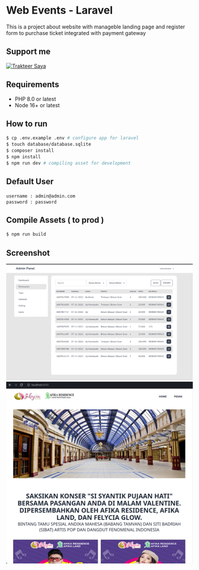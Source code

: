 # Web Events - Laravel

This is a project about website with manageble landing page and register form to purchase ticket integrated with payment gateway
## Support me

<a href="https://trakteer.id/ajikamaludin" target="_blank"><img id="wse-buttons-preview" src="https://cdn.trakteer.id/images/embed/trbtn-blue-2.png" height="40" style="border:0px;height:40px;" alt="Trakteer Saya"></a>


## Requirements

* PHP 8.0 or latest
* Node 16+ or latest

## How to run

```bash
$ cp .env.example .env # configure app for laravel
$ touch database/database.sqlite
$ composer install
$ npm install
$ npm run dev # compiling asset for development
```

## Default User 
```
username : admin@admin.com
password : password
```

## Compile Assets ( to prod )

```bash
$ npm run build
```

## Screenshot

![](1.png?raw=true)
![](2.png?raw=true)